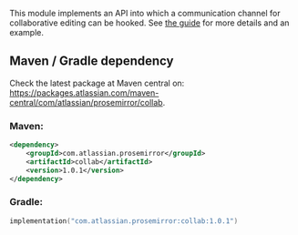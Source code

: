 This module implements an API into which a communication channel for
collaborative editing can be hooked. See
[the guide](/docs/guide/#collab) for more details and an example.

## Maven / Gradle dependency

Check the latest package at Maven central on: https://packages.atlassian.com/maven-central/com/atlassian/prosemirror/collab.

### Maven:
```xml
<dependency>
    <groupId>com.atlassian.prosemirror</groupId>
    <artifactId>collab</artifactId>
    <version>1.0.1</version>
</dependency>
```

### Gradle:
```kotlin
implementation("com.atlassian.prosemirror:collab:1.0.1")
```
